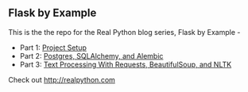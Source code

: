 ## Flask by Example

This is the the repo for the Real Python blog series, Flask by Example -

- Part 1: [Project Setup](https://realpython.com/blog/python/flask-by-example-part-1-project-setup/)
- Part 2: [Postgres, SQLAlchemy, and Alembic](https://realpython.com/blog/python/flask-by-example-part-2-postgres-sqlalchemy-and-alembic/)
- Part 3: [Text Processing With Requests, BeautifulSoup, and NLTK]()

Check out http://realpython.com